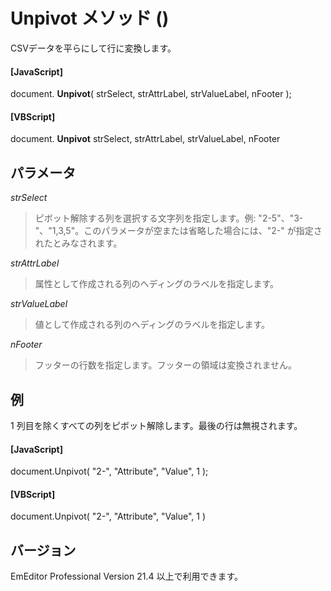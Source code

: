 # Unpivot メソッド ()

CSVデータを平らにして行に変換します。

#### \[JavaScript\]

document. **Unpivot**( strSelect, strAttrLabel, strValueLabel, nFooter );

#### \[VBScript\]

document. **Unpivot** strSelect, strAttrLabel, strValueLabel, nFooter

## パラメータ

_strSelect_

> ピボット解除する列を選択する文字列を指定します。例: "2-5"、"3-"、"1,3,5"。このパラメータが空または省略した場合には、"2-" が指定されたとみなされます。

_strAttrLabel_

> 属性として作成される列のヘディングのラベルを指定します。

_strValueLabel_

> 値として作成される列のヘディングのラベルを指定します。

_nFooter_

> フッターの行数を指定します。フッターの領域は変換されません。

## 例

1 列目を除くすべての列をピボット解除します。最後の行は無視されます。

#### \[JavaScript\]

document.Unpivot( "2-", "Attribute", "Value", 1 );

#### \[VBScript\]

document.Unpivot( "2-", "Attribute", "Value", 1 )

## バージョン

EmEditor Professional Version 21.4 以上で利用できます。
